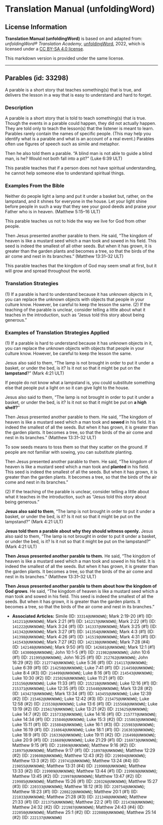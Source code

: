 # Translation Manual (unfoldingWord)

## License Information

**Translation Manual (unfoldingWord)** is based on and adapted from: _unfoldingWord® Translation Academy_, [unfoldingWord](https://unfoldingword.org/utw), 2022, which is licensed under a [CC BY-SA 4.0 license](https://creativecommons.org/licenses/by-sa/4.0/legalcode.en).

This markdown version is provided under the same license.



--------------------------------

## Parables (id: 33298)

A parable is a short story that teaches something(s) that is true, and delivers the lesson in a way that is easy to understand and hard to forget.

### Description

A parable is a short story that is told to teach something(s) that is true. Though the events in a parable could happen, they did not actually happen. They are told only to teach the lesson(s) that the listener is meant to learn. Parables rarely contain the names of specific people. (This may help you identify what is a parable and what is an account of a real event.) Parables often use figures of speech such as simile and metaphor.

Then he also told them a parable. “A blind man is not able to guide a blind man, is he? Would not both fall into a pit?” (Luke 6:39 ULT)

This parable teaches that if a person does not have spiritual understanding, he cannot help someone else to understand spiritual things.

### Examples From the Bible

Neither do people light a lamp and put it under a basket but, rather, on the lampstand, and it shines for everyone in the house. Let your light shine before people in such a way that they see your good deeds and praise your Father who is in heaven. (Matthew 5:15–16 ULT)

This parable teaches us not to hide the way we live for God from other people.

Then Jesus presented another parable to them. He said, “The kingdom of heaven is like a mustard seed which a man took and sowed in his field. This seed is indeed the smallest of all other seeds. But when it has grown, it is greater than the garden plants and becomes a tree, so that the birds of the air come and nest in its branches.” (Matthew 13:31–32 ULT)

This parable teaches that the kingdom of God may seem small at first, but it will grow and spread throughout the world.

### Translation Strategies

(1\) If a parable is hard to understand because it has unknown objects in it, you can replace the unknown objects with objects that people in your culture know. However, be careful to keep the lesson the same. (2\) If the teaching of the parable is unclear, consider telling a little about what it teaches in the introduction, such as “Jesus told this story about being generous.”

### Examples of Translation Strategies Applied

(1\) If a parable is hard to understand because it has unknown objects in it, you can replace the unknown objects with objects that people in your culture know. However, be careful to keep the lesson the same.

Jesus also said to them, “The lamp is not brought in order to put it under a basket, or under the bed, is it? Is it not so that it might be put on the **lampstand**?” (Mark 4:21 ULT)

If people do not know what a lampstand is, you could substitute something else that people put a light on so it can give light to the house.

Jesus also said to them, “The lamp is not brought in order to put it under a basket, or under the bed, is it? Is it not so that it might be put on **a high shelf?**”

Then Jesus presented another parable to them. He said, “The kingdom of heaven is like a mustard seed which a man took and **sowed** in his field. It is indeed the smallest of all the seeds. But when it has grown, it is greater than the garden plants. It becomes a tree, so that the birds of the air come and nest in its branches.” (Matthew 13:31–32 ULT)

To sow seeds means to toss them so that they scatter on the ground. If people are not familiar with sowing, you can substitute planting.

Then Jesus presented another parable to them. He said, “The kingdom of heaven is like a mustard seed which a man took and **planted** in his field. This seed is indeed the smallest of all the seeds. But when it has grown, it is greater than the garden plants. It becomes a tree, so that the birds of the air come and nest in its branches.”

(2\) If the teaching of the parable is unclear, consider telling a little about what it teaches in the introduction, such as “Jesus told this story about being generous.”

**Jesus also said to them**, “The lamp is not brought in order to put it under a basket, or under the bed, is it? Is it not so that it might be put on the lampstand?” (Mark 4:21 ULT)

**Jesus told them a parable about why they should witness openly.** Jesus also said to them, “The lamp is not brought in order to put it under a basket, or under the bed, is it? Is it not so that it might be put on the lampstand?” (Mark 4:21 ULT)

**Then Jesus presented another parable to them.** He said, “The kingdom of heaven is like a mustard seed which a man took and sowed in his field. It is indeed the smallest of all the seeds. But when it has grown, it is greater than the garden plants. It becomes a tree, so that the birds of the air come and nest in its branches.” (Matthew 13:31–32 ULT)

**Then Jesus presented another parable to them about how the kingdom of God grows**. He said, “The kingdom of heaven is like a mustard seed which a man took and sowed in his field. This seed is indeed the smallest of all the seeds. But when it has grown, it is greater than the garden plants. It becomes a tree, so that the birds of the air come and nest in its branches.”

* **Associated Articles:** Simile (ID: `33314@UNKNOWN`); Mark 2:19-20 (#1) (ID: `141211@UNKNOWN`); Mark 2:21 (#1) (ID: `141217@UNKNOWN`); Mark 2:22 (#1) (ID: `141222@UNKNOWN`); Mark 3:24 (#1) (ID: `141337@UNKNOWN`); Mark 3:25 (#1) (ID: `141342@UNKNOWN`); Mark 3:27 (#1) (ID: `141354@UNKNOWN`); Mark 4:3 (#1) (ID: `141398@UNKNOWN`); Mark 4:26 (#1) (ID: `141519@UNKNOWN`); Mark 4:31 (#1) (ID: `141543@UNKNOWN`); Mark 7:27 (#2) (ID: `142138@UNKNOWN`); Mark 7:28 (#4) (ID: `142148@UNKNOWN`); Mark 9:50 (#1) (ID: `142601@UNKNOWN`); Mark 12:1 (#1) (ID: `143000@UNKNOWN`); John 10:1-5 (#1) (ID: `211982@UNKNOWN`); John 10:6 (#1) (ID: `211995@UNKNOWN`); John 16:25 (#1) (ID: `212762@UNKNOWN`); John 16:29 (#2) (ID: `212774@UNKNOWN`); Luke 5:36 (#1) (ID: `214117@UNKNOWN`); Luke 6:39 (#1) (ID: `214250@UNKNOWN`); Luke 7:41 (#1) (ID: `214450@UNKNOWN`); Luke 8:4 (#3) (ID: `214499@UNKNOWN`); Luke 8:16 (#1) (ID: `214543@UNKNOWN`); Luke 10:30 (#2) (ID: `215026@UNKNOWN`); Luke 11:21 (#1) (ID: `215156@UNKNOWN`); Luke 11:33 (#1) (ID: `215218@UNKNOWN`); Luke 12:16 (#1) (ID: `215371@UNKNOWN`); Luke 12:35 (#1) (ID: `215440@UNKNOWN`); Mark 13:28 (#2) (ID: `143427@UNKNOWN`); Mark 13:34 (#1) (ID: `143455@UNKNOWN`); Luke 12:39 (#2) (ID: `215462@UNKNOWN`); Luke 12:42 (#3) (ID: `215475@UNKNOWN`); Luke 12:58 (#2) (ID: `215538@UNKNOWN`); Luke 13:6 (#1) (ID: `215568@UNKNOWN`); Luke 13:19 (#2) (ID: `215617@UNKNOWN`); Luke 13:21 (#2) (ID: `215625@UNKNOWN`); Luke 14:7 (#2) (ID: `215733@UNKNOWN`); Luke 14:16 (#1) (ID: `215777@UNKNOWN`); Luke 14:34 (#1) (ID: `215846@UNKNOWN`); Luke 15:3 (#2) (ID: `215863@UNKNOWN`); Luke 15:11 (#1) (ID: `215884@UNKNOWN`); Luke 16:1 (#3) (ID: `215983@UNKNOWN`); Luke 16:19 (#1) (ID: `216064@UNKNOWN`); Luke 18:1 (#1) (ID: `216303@UNKNOWN`); Luke 18:9 (#1) (ID: `216336@UNKNOWN`); Luke 19:11 (#2) (ID: `216498@UNKNOWN`); Luke 20:9 (#1) (ID: `216689@UNKNOWN`); Luke 21:29 (#1) (ID: `216973@UNKNOWN`); Matthew 9:15 (#1) (ID: `218969@UNKNOWN`); Matthew 9:16 (#2) (ID: `218975@UNKNOWN`); Matthew 9:17 (#1) (ID: `218978@UNKNOWN`); Matthew 12:29 (#2) (ID: `219608@UNKNOWN`); Matthew 12:43 (#2) (ID: `219694@UNKNOWN`); Matthew 13:3 (#2) (ID: `219741@UNKNOWN`); Matthew 13:24 (#4) (ID: `219855@UNKNOWN`); Matthew 13:31 (#4) (ID: `219900@UNKNOWN`); Matthew 13:33 (#2) (ID: `219909@UNKNOWN`); Matthew 13:44 (#1) (ID: `219969@UNKNOWN`); Matthew 13:45 (#2) (ID: `219978@UNKNOWN`); Matthew 13:47 (#2) (ID: `219985@UNKNOWN`); Matthew 15:26 (#1) (ID: `220326@UNKNOWN`); Matthew 15:27 (#3) (ID: `220333@UNKNOWN`); Matthew 18:12 (#3) (ID: `220754@UNKNOWN`); Matthew 18:23 (#1) (ID: `220822@UNKNOWN`); Matthew 20:1 (#1) (ID: `221033@UNKNOWN`); Matthew 21:28 (#3) (ID: `221340@UNKNOWN`); Matthew 21:33 (#1) (ID: `221375@UNKNOWN`); Matthew 22:2 (#1) (ID: `221438@UNKNOWN`); Matthew 24:32 (#2) (ID: `221987@UNKNOWN`); Matthew 24:43 (#4) (ID: `222050@UNKNOWN`); Matthew 25:1 (#2) (ID: `222080@UNKNOWN`); Matthew 25:14 (#2) (ID: `222137@UNKNOWN`)

